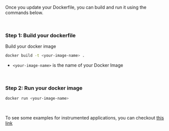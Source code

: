 Once you update your Dockerfile, you can build and run it using the commands below.

&nbsp;

### Step 1: Build your dockerfile

Build your docker image

```bash
docker build -t <your-image-name> .
```

- `<your-image-name>` is the name of your Docker Image

&nbsp;

### Step 2: Run your docker image

```bash
docker run <your-image-name>
```

&nbsp;

To see some examples for instrumented applications, you can checkout [this link](https://signoz.io/docs/instrumentation/elixir/#sample-examples)
